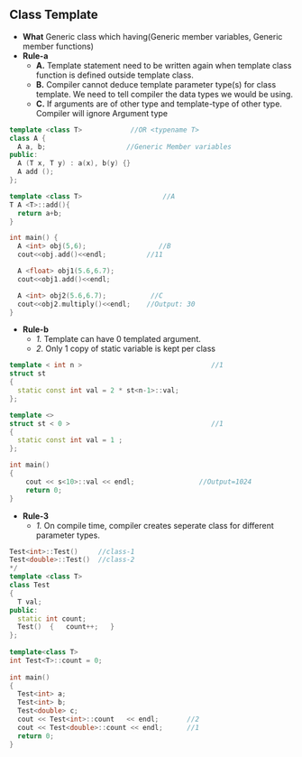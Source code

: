 ## Class Template
- **What** Generic class which having(Generic member variables, Generic member functions)
- **Rule-a**
  - **A.** Template statement need to be written again when template class function is defined outside template class.
  - **B.** Compiler cannot deduce template parameter type(s) for class template. We need to tell compiler the data types we would be using.
  - **C.** If arguments are of other type and template-type of other type. Compiler will ignore Argument type
```c++
template <class T>            //OR <typename T>
class A {
  A a, b;                    //Generic Member variables
public:
  A (T x, T y) : a(x), b(y) {}
  A add ();
};

template <class T>                    //A
T A <T>::add(){ 
  return a+b; 
}

int main() {
  A <int> obj(5,6);                  //B
  cout<<obj.add()<<endl;          //11

  A <float> obj1(5.6,6.7);
  cout<<obj1.add()<<endl;         

  A <int> obj2(5.6,6.7);           //C
  cout<<obj2.multiply()<<endl;    //Output: 30
}
```

- **Rule-b**
  - *1.* Template can have 0 templated argument.
  - *2.* Only 1 copy of static variable is kept per class
```c++
template < int n >                                //1
struct st
{
  static const int val = 2 * st<n-1>::val;
};

template <> 
struct st < 0 >                                   //1
{
  static const int val = 1 ;
};

int main()
{
    cout << s<10>::val << endl;                //Output=1024
    return 0;
}
```

- **Rule-3**
  - *1.* On compile time, compiler creates seperate class for different parameter types.
```c++
Test<int>::Test()     //class-1
Test<double>::Test()  //class-2
*/
template <class T>
class Test
{
  T val;
public:
  static int count;
  Test()  {   count++;   }
};
 
template<class T>
int Test<T>::count = 0;
 
int main()
{
  Test<int> a;
  Test<int> b;
  Test<double> c;
  cout << Test<int>::count   << endl;       //2
  cout << Test<double>::count << endl;      //1
  return 0;
}
```
